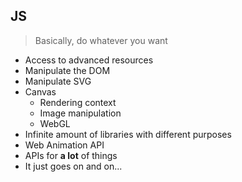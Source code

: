 ## JS

> Basically, do whatever you want

* Access to advanced resources
* Manipulate the DOM
* Manipulate SVG
* Canvas
  * Rendering context
  * Image manipulation
  * WebGL
* Infinite amount of libraries with different purposes
* Web Animation API
* APIs for **a lot** of things
* It just goes on and on...
